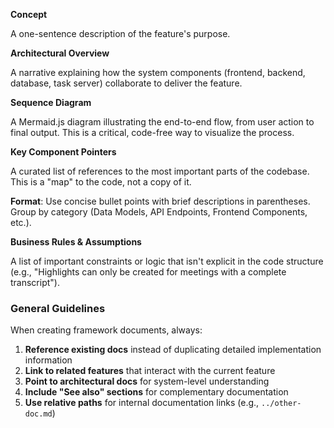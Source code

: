 **Concept**

A one-sentence description of the feature's purpose.

**Architectural Overview**

A narrative explaining how the system components (frontend, backend, database, task server) collaborate to deliver the feature.

**Sequence Diagram**

A Mermaid.js diagram illustrating the end-to-end flow, from user action to final output. This is a critical, code-free way to visualize the process.

**Key Component Pointers**

A curated list of references to the most important parts of the codebase. This is a "map" to the code, not a copy of it.

**Format**: Use concise bullet points with brief descriptions in parentheses. Group by category (Data Models, API Endpoints, Frontend Components, etc.).

**Business Rules & Assumptions**

A list of important constraints or logic that isn't explicit in the code structure (e.g., "Highlights can only be created for meetings with a complete transcript").

### General Guidelines

When creating framework documents, always:
1. **Reference existing docs** instead of duplicating detailed implementation information
2. **Link to related features** that interact with the current feature
3. **Point to architectural docs** for system-level understanding
4. **Include "See also" sections** for complementary documentation
5. **Use relative paths** for internal documentation links (e.g., `../other-doc.md`) 